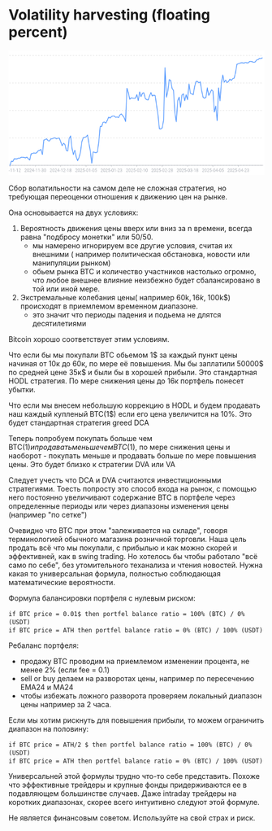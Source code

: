 # Volatility harvesting (floating percent)

![alt text](image.png)

Сбор волатильности на самом деле не сложная стратегия, но требующая переоценки
отношения к движению цен на рынке.

Она основывается на двух условиях:
1. Вероятность движения цены вверх или вниз за n времени, всегда равна "подбросу монетки" или 50/50.
    - мы намерено игнорируем все другие условия, считая их внешними ( например политическая обстановка, новости или манипуляции рынком)
    - обьем рынка BTC и количество участников настолько огромно, что любое внешнее влияние неизбежно будет сбалансировано в той или иной мере.
2. Экстремальные колебания цены( например 60k$, 16k$, 100k$) происходят в приемлемом временном диапазоне.
    - это значит что периоды падения и подьема не длятся десятилетиями

Bitcoin хорошо соответствует этим условиям.

Что если бы мы покупали BTC обьемом 1$ за каждый пункт цены начиная от 10к до 60к, по мере её повышения.
Мы бы заплатили 50000$ по средней цене 35к$ и были бы в хорошей прибыли. Это стандартная HODL стратегия.
По мере снижения цены до 16к портфель понесет убытки.

Что если мы внесем небольшую коррекцию в HODL и будем продавать наш каждый купленый BTC(1$) если его цена увеличится на 10%.
Это будет стандартная стратегия greed DCA

Теперь попробуем покупать больше чем BTC(1$) и продавать меньше чем BTC(1$), по мере снижения цены и наоборот - покупать меньше и продавать больше
по мере повышения цены. Это будет близко к стратегии DVA или VA

Следует учесть что DCA и DVA считаются инвестиционными стратегиями. Тоесть попросту это способ входа на рынок, с помощью него постоянно увеличивают содержание
BTC в портфеле через определенные периоды или через диапазоны изменения цены (например "по сетке")

Очевидно что BTC при этом "залеживается на складе", говоря терминологией обычного магазина розничной торговли.
Наша цель продать всё что мы покупали, с прибылью и как можно скорей и эффективней, как в swing trading.
Но хотелось бы чтобы работало "всё само по себе", без утомительного теханализа и чтения новостей.
Нужна какая то универсальная формула, полностью соблюдающая математические вероятности.

Формула балансировки портфеля с нулевым риском:
```
if BTC price = 0.01$ then portfel balance ratio = 100% (BTC) / 0% (USDT)
if BTC price = ATH then portfel balance ratio = 0% (BTC) / 100% (USDT)
```
Ребаланс портфеля: 
- продажу BTC проводим на приемлемом изменении процента, не менее 2% (если fee = 0.1)
- sell or buy делаем на разворотах цены, например по пересечению EMA24 и MA24
- чтобы избежать ложного разворота проверяем локальный диапазон цены например за 2 часа.

Если мы хотим рискнуть для повышения прибыли, то можем ограничить диапазон на половину:
```
if BTC price = ATH/2 $ then portfel balance ratio = 100% (BTC) / 0% (USDT)
if BTC price = ATH then portfel balance ratio = 0% (BTC) / 100% (USDT)
```

Универсальней этой формулы трудно что-то себе представить.
Похоже что эффективные трейдеры и крупные фонды придерживаются ее в подавляющем большинстве случаев.
Даже intraday трейдеры на коротких диапазонах, скорее всего интуитивно следуют этой формуле.

Не является финансовым советом. Используйте на свой страх и риск.


